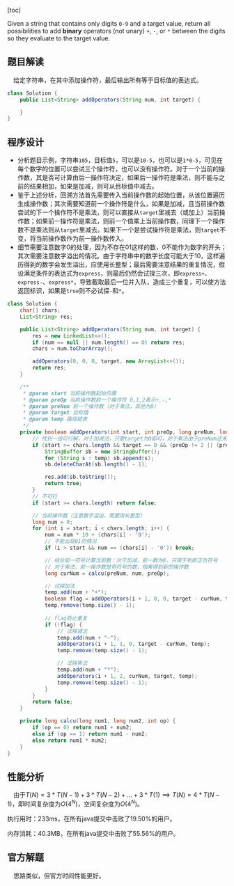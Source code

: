 [toc]

Given a string that contains only digits `0-9` and a target value, return all possibilities to add **binary** operators (not unary) `+`, `-`, or `*` between the digits so they evaluate to the target value.



## 题目解读

&emsp;给定字符串，在其中添加操作符，最后输出所有等于目标值的表达式。

```java
class Solution {
    public List<String> addOperators(String num, int target) {

    }
}
```

## 程序设计

* 分析题目示例，字符串`105`，目标值`5`，可以是`10-5`，也可以是`1*0-5`，可见在每个数字的位置可以尝试三个操作符，也可以没有操作符。对于一个当前的操作数，其是否可计算由后一操作符决定，如果后一操作符是乘法，则不能与之前的结果相加，如果是加减，则可从目标值中减去。
* 鉴于上述分析，回溯方法首先需要传入当前操作数的起始位置，从该位置遍历生成操作数；其次需要知道前一个操作符是什么，如果是加减，且当前操作数尝试的下一个操作符不是乘法，则可以直接从`target`里减去（或加上）当前操作数；如果前一操作符是乘法，则前一个值乘上当前操作数，同理下一个操作数不是乘法则从`target`里减去。如果下一个是尝试操作符是乘法，则`target`不变，将当前操作数作为前一操作数传入。
* 细节需要注意数字0的处理，因为不存在01这样的数，0不能作为数字的开头；其次需要注意数字溢出的情况。由于字符串中的数字长度可能大于10，这样遍历得到的数字会发生溢出，应使用长整型；最后需要注意结果的重复情况，假设满足条件的表达式为`express`，则最后仍然会试探三次，即`express+`、`express-`、`express*`，导致截取最后一位并入队，造成三个重复，可以使方法返回标识，如果是`true`则不必试探`-`和`*`。

```java
class Solution {
    char[] chars;
    List<String> res;

    public List<String> addOperators(String num, int target) {
        res = new LinkedList<>();
        if (num == null || num.length() == 0) return res;
        chars = num.toCharArray();

        addOperators(0, 0, 0, target, new ArrayList<>());
        return res;
    }

    /**
     * @param start 当前操作数起始位置
     * @param preOp 当前操作数前一个操作符 0,1,2表示+,-,*
     * @param preNum 前一个操作数（对于乘法，其他为0）
     * @param target 目标值
     * @param temp 路径链表
     */
    private boolean addOperators(int start, int preOp, long preNum, long target, List<String> temp) {
        // 找到一组可行解，对于加减法，只要target为0即可，对于乘法由于preNum还未计算进去，需要判断preNum为0
        if (start >= chars.length && target == 0 && (preOp != 2 || (preOp == 2 && preNum == 0))) {
            StringBuffer sb = new StringBuffer();
            for (String s : temp) sb.append(s);
            sb.deleteCharAt(sb.length() - 1);

            res.add(sb.toString());
            return true;
        }
        // 不可行
        if (start >= chars.length) return false;

        // 当前操作数（注意数字溢出，需要用长整型）
        long num = 0;
        for (int i = start; i < chars.length; i++) {
            num = num * 10 + (chars[i] - '0');
            // 不能出现01的情况
            if (i > start && num == (chars[i] - '0')) break;

            // 结合前一符号计算当前数：对于加减，前一数为0，只用于判断正负符号
            // 对于乘法，前一操作数是带符号的数，相乘得到新的操作数
            long curNum = calcu(preNum, num, preOp);

            // 试探加法
            temp.add(num + "+");
            boolean flag = addOperators(i + 1, 0, 0, target - curNum, temp);
            temp.remove(temp.size() - 1);
			
            // flag防止重复
            if (!flag) {
                // 试探减法
                temp.add(num + "-");
                addOperators(i + 1, 1, 0, target - curNum, temp);
                temp.remove(temp.size() - 1);

                // 试探乘法
                temp.add(num + "*");
                addOperators(i + 1, 2, curNum, target, temp);
                temp.remove(temp.size() - 1);
            }
        }
        return false;
    }

    private long calcu(long num1, long num2, int op) {
        if (op == 0) return num1 + num2;
        else if (op == 1) return num1 - num2;
        else return num1 * num2;
    }
}
```



## 性能分析

&emsp;由于$T(N) = 3*T(N - 1) + 3*T(N - 2) + \dots + 3 * T(1) \implies T(N) = 4*T(N - 1)$，即时间复杂度为$O(4^N)$，空间复杂度为$O(4^N)$。

执行用时：233ms，在所有java提交中击败了19.50%的用户。

内存消耗：40.3MB，在所有java提交中击败了55.56%的用户。

## 官方解题

&emsp;思路类似，但官方时间性能更好。